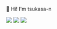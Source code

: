 👋 Hi! I'm tsukasa-n

![](https://raw.githubusercontent.com/tsukasa-n/tsukasa-n/main/profile-summary-card-output/github_dark/0-profile-details.svg)
![](https://raw.githubusercontent.com/tsukasa-n/tsukasa-n/main/profile-summary-card-output/github_dark/1-repos-per-language.svg)
![](https://raw.githubusercontent.com/tsukasa-n/tsukasa-n/main/profile-summary-card-output/github_dark/2-most-commit-language.svg)
